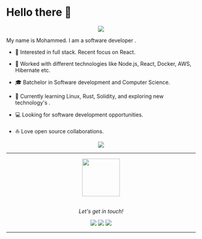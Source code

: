 # Hello there 👋


<p align="center">
<img align="center" src="https://github.com/mnq11/mnq11/blob/main/pic/208593.gif" />
</p>


My name is Mohammed. I am a software developer .

* 🧐   Interested in full stack. Recent focus on React.


* 💼   Worked with different technologies like Node.js, React, Docker, AWS, Hibernate etc.


* 🎓   Batchelor in Software development and Computer Science.


* 🌱   Currently learning Linux, Rust, Solidity, and exploring new technology's .


* 💻   Looking for software development opportunities.


* ⛵   Love open source collaborations.


 
<p align="center">
<img align="center" src="https://raw.githubusercontent.com/halfrost/halfrost/master/icons/header_1.png" />
</p>


  
<hr>

<p align="center">
  <img src="https://raw.githubusercontent.com/coderjojo/coderjojo/master/img/github.gif" width=100>
  <br><br>
  <samp>
  </samp>
</p>

<p align="center">
  <i>Let's get in touch!</i>

<p align="center">
<a href= "https://github.com/mnq11"><img src="https://img.icons8.com/material-outlined/27/000000/ball-point-pen.png"/></a>
<a href= "https://www.linkedin.com/in/mohammed-nabil-48b539107/"><img src="https://img.icons8.com/material-outlined/30/000000/linkedin.png"/></a>
<a href= "https://www.mohammedn.info/"><img src="https://img.icons8.com/material-outlined/27/000000/geography.png"/></a>
</p>



---



 


[//]: # (&#40;  <a href="https://docs.gitlab.com/ee/ci/" target="_blank" >)

[//]: # (    <img src="https://raw.githubusercontent.com/itsksaurabh/itsksaurabh/master/assets/cicd.gif"  height="65" />)

[//]: # (  </a>)
 
 
  


